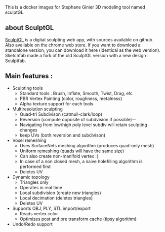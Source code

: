 This is a docker images for Stephane Ginier 3D modeling tool named sculptGL.

## about SculptGL

[SculptGL](https://github.com/stephomi/sculptgl) is a digital sculpting web app, with sources available on github.
Also available on the chrome web store.
If you want to download a standalone version, you can download it here (identical as the web version).
Sketchfab made a fork of the old SculptGL version with a new design : Sculptfab. 

## Main features :

- Sculpting tools
    + Standard tools : Brush, Inflate, Smooth, Twist, Drag, etc
    + PBR Vertex Painting (color, roughness, metalness)
    + Alpha texture support for each tools
- Multiresolution sculpting
    + Quad-tri Subdivison (catmull-clark/loop)
    + Reversion (compute opposite of subdvision if possible)-- 
    + Navigating from low/high poly level subdiv will retain sculpting changes
    + keep UVs (both reversion and subdivison)
- Voxel remeshing
    + Uses SurfaceNets meshing algorithm (produces quad-only mesh)
    + Uniform remeshing (quads will have the same size)
    + Can also create non-manifold vertex :(
    + In case of a non closed mesh, a naive holefilling algorithm is performed first
    + Deletes UV
- Dynamic topology
    + Triangles only
    + Operates in real time
    + Local subdivision (create new triangles)
    + Local decimation (deletes triangles)
    + Deletes UV
- Supports OBJ, PLY, STL import/export
    + Reads vertex color
    + Optimizes post and pre transform cache (tipsy algorithm)
- Undo/Redo support
